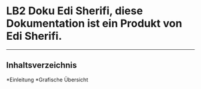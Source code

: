 # LB2 Doku Edi Sherifi, diese Dokumentation ist ein Produkt von Edi Sherifi. 
----------------------------------------------------------------------------
## **Inhaltsverzeichnis**
*Einleitung
*Grafische Übersicht
